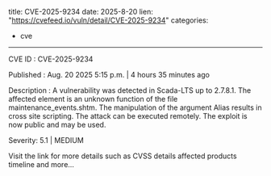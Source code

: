  
title: CVE-2025-9234
date: 2025-8-20
lien: "https://cvefeed.io/vuln/detail/CVE-2025-9234"
categories:
  - cve
---

CVE ID : CVE-2025-9234

Published :  Aug. 20
2025
5:15 p.m. | 4 hours
35 minutes ago

Description : A vulnerability was detected in Scada-LTS up to 2.7.8.1. The affected element is an unknown function of the file maintenance_events.shtm. The manipulation of the argument Alias results in cross site scripting. The attack can be executed remotely. The exploit is now public and may be used.

Severity: 5.1 | MEDIUM

Visit the link for more details
such as CVSS details
affected products
timeline
and more...
